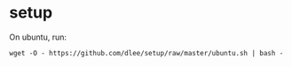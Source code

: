 # setup
On ubuntu, run:
```
wget -O - https://github.com/dlee/setup/raw/master/ubuntu.sh | bash -
```
